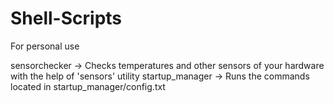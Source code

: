 # Shell-Scripts
For personal use  

sensorchecker -> Checks temperatures and other sensors of your hardware with the help of 'sensors' utility
startup_manager -> Runs the commands located in startup_manager/config.txt
